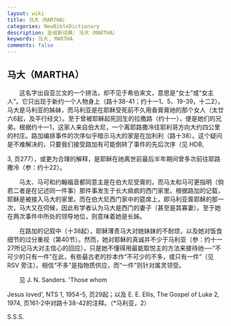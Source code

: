 ```yaml
---
layout: wiki
title: 马大（MARTHA）
categories: NewBibleDictionary
description: 圣经新词典: 马大（MARTHA）
keywords: 马大, MARTHA
comments: false
---
```


## 马大（MARTHA）

　　这名字出自亚兰文的一个拼法，却不见于希伯来文，意思是“女士”或“女主人”。它只出现于新约一个人物身上（路十38-41；约十一1、5、19-39，十二2）。马大是马利亚的姊妹，而马利亚是在耶稣受死前不久用香膏膏祂的那个女人（太廿六6起，及平行经文）。至于曾被耶稣起死回生的拉撒路（约十一），便是她们的兄弟。根据约十一1，这家人来自伯大尼，一个离耶路撒冷往耶利哥方向大约四公里的村庄。路加编排事件的次序似乎暗示马大的家是在加利利（路十38）。这个疑问是不难解决的，只要我们接受路加有可能倒转了事件的先后次序（见 HDB,

3, 页277），或更为合理的解释，是耶稣在祂离世前最后半年期间曾多次前往耶路撒冷（参：约十22）。

　　马太、马可和约翰福音都同意主是在伯大尼受膏的，而马太和马可更指明（倘若二者是在记述同一件事）那件事发生于长大痲疯的西门家里。根据路加的记载，耶稣是被接入马大的家里。而在伯大尼西门家中的筵席上，即马利亚膏耶稣的那一次，马大又在伺候，因此有学者认为马大是西门的妻子（甚至是其寡妻）。至于她在两次事件中所处的领导地位，则意味着她是长姊。

　　在路加的记叙中（十38起），耶稣薄责马大对她妹妹的不耐烦，以及她对饭食细节的过分重视（第40节）。然而，她对耶稣的真诚并不少于马利亚（参：约十一27所记马大对主信心的回应），只是她不懂得用最能取悦主的方法来接待祂──“不可少的只有一件”在此，有些最古老的抄本作“不可少的不多，或只有一件”（见 RSV 旁注）。相信“不多”是指物质供应，而“一件”则针对属灵领受。

　　见 J. N. Sanders. 'Those whom

Jesus loved', NTS 1, 1954-5, 页29起；以及 E. E. Ellis, The Gospel of Luke 2, 1974, 页161-2中对路十38-42的注释。（*马利亚，2）

S.S.S.








